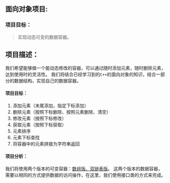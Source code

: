 ## 面向对象项目:

### 项目目标：

> 实现动态可变的数据容器。

## 项目描述：

我们希望能够做一个能动态修改的容器，可以通过随时添加元素，随时删除元素，达到使用时的灵活性。
我们将结合已经学习到的`C++`的面向对象的知识，结合一部分的数据结构，实现自己的数据容器。

#### 项目目标：

1. 添加元素（末尾添加，指定下标添加）
2. 删除元素（按照下标删除、按照元素删除、清空）
3. 修改元素（按照下标修改）
4. 获取元素（按照下标获取）
5. 元素排序
6. 元素下标查找
7. 将容器中的元素拼接为字符串返回

#### 项目分析：

我们将使用两个版本的可变容器：<u>数组版、双链表版</u>。
这两个版本的数据容器，需要以相同的方式提供数据的访问操作，在这里，我们使用接口类的方式来完成。



